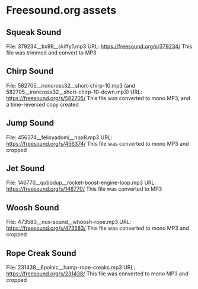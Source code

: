 # Freesound.org assets

## Squeak Sound
File: 379234__tix99__skiffy1.mp3
URL:  https://freesound.org/s/379234/
This file was trimmed and convert to MP3

## Chirp Sound
File: 582705__ironcross32__short-chirp-10.mp3 (and 582705__ironcross32__short-chirp-10-down.mp3)
URL: https://freesound.org/s/582705/
This file was converted to mono MP3, and a time-reversed copy created

## Jump Sound
File: 456374__felixyadomi__hop8.mp3
URL: https://freesound.org/s/456374/
This file was converted to mono MP3 and cropped

## Jet Sound
File: 146770__qubodup__rocket-boost-engine-loop.mp3
URL: https://freesound.org/s/146770/
This file was converted to MP3

## Woosh Sound
File: 473583__nox-sound__whoosh-rope.mp3
URL: https://freesound.org/s/473583/
This file was converted to mono MP3 and cropped

## Rope Creak Sound
File: 231438__6polnic__hamp-rope-creaks.mp3
URL: https://freesound.org/s/231438/
This file was converted to mono MP3 and cropped
